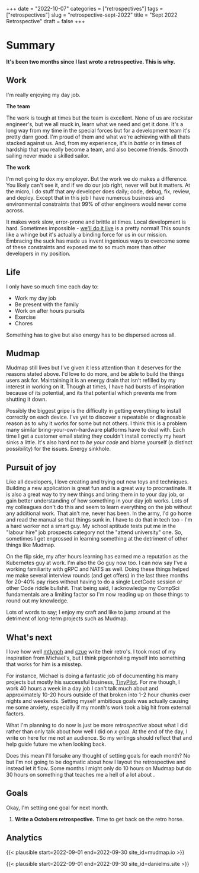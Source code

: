 +++
date = "2022-10-07"
categories = ["retrospectives"]
tags = ["retrospectives"]
slug = "retrospective-sept-2022"
title = "Sept 2022 Retrospective"
draft = false
+++

# Summary 

**It's been two months since I last wrote a retrospective. This is why.**

## Work

I'm really enjoying my day job. 

**The team**

The work is tough at times but the team is excellent. None of
us are rockstar engineer's, but we all muck in, learn what we need and get it done.
It's a long way from my time in the special forces but for a development team it's pretty
darn good. I'm proud of them and what we're achieving with all thats stacked against us.
And, from my experience, it's in *battle* or in times of hardship that you really become a
team, and also become friends. Smooth sailing never made a skilled sailor.

**The work**

I'm not going to dox my employer. But the work we do makes a difference. You likely can't
see it, and if we do our job right, never will but it matters. At the micro, I do stuff
that any developer does daily; code, debug, fix, review, and deploy. Except that in this
job I have numerous business and environmental constraints that 99% of other engineers
would never come across. 

It makes work slow, error-prone and brittle at times. 
Local development is hard. Sometimes impossible - 
[we'll do it live](https://www.youtube.com/watch?v=vu2NK5REvWM) is a pretty normal!
This sounds like a whinge but it's actually a binding force for us in our mission.
Embracing the suck has made us invent ingenious ways to overcome some of these
constraints and exposed me to so much more than other developers in my position.

## Life

I only have so much time each day to:

- Work my day job
- Be present with the family
- Work on after hours pursuits
- Exercise
- Chores

Something has to give but also energy has to be dispersed across all. 

## Mudmap

Mudmap still lives but I've given it less attention than it deserves for the reasons
stated above. I'd love to do more, and be able to build the things users ask for.
Maintaining it is an energy drain that isn't refilled by my interest in working on it. 
Though at times, I have had bursts of inspiration because of its potential, and its
that potential which prevents me from shutting it down.

Possibly the biggest gripe is the difficulty in getting everything to install
correctly on each device. I've yet to discover a repeatable or diagnosable reason
as to why it works for some but not others. I think this is a problem many similar
bring-your-own-hardware platforms have to deal with. Each time I get a customer email 
stating they couldn't install correctly my heart sinks a little. It's also hard not to 
*be your code* and blame yourself (a distinct possibility) for the issues. Energy sinkhole.

## Pursuit of joy

Like all developers, I love creating and trying out new toys and techniques. 
Building a new application is great fun and is a great way to procrastinate. It
is also a great way to try new things and bring them in to your day job, or gain
better understanding of how something in your day job works. Lots of my colleagues
don't do this and seem to learn everything on the job without any additional work.
That ain't me, never has been. In the army, I'd go home and read the manual so that
things sunk in. I have to do that in tech too - I'm a hard worker not a smart guy.
My school aptitude tests put me in the "labour hire" job prospects category not 
the "attend university" one. So, sometimes I get engrossed in learning something 
at the detriment of other things like Mudmap.

On the flip side, my after hours learning has earned me a reputation as the
Kubernetes guy at work. I'm also the Go guy now too. I can now say I've a working 
familiarity with gRPC and NATS as well. Doing these things helped me make several
interview rounds (and get offers) in the last three months for 20-40% pay rises
without having to do a single LeetCode session or other Code riddle bullshit. That
being said, I acknowledge my CompSci fundamentals are a limiting factor so I'm now
reading up on those things to round out my knowledge.

Lots of words to say; I enjoy my craft and like to jump around at the detriment of 
long-term projects such as Mudmap.

## What's next

I love how well [mtlynch](https://mtlynch.io/retrospectives/) and 
[czue](https://www.coryzue.com/writing/) write their retro's. I took most
of my inspiration from Michael's, but I think pigeonholing myself into 
something that works for him is a misstep.

For instance, Michael is doing a fantastic job of documenting his many 
projects but mostly his successful business, [TinyPilot](https://tinypilotkvm.com).
For me though, I work 40 hours a week in a day job I can't talk much about
and approximately 10-20 hours outside of that broken into 1-2 hour chunks 
over nights and weekends. Setting myself ambitious goals was actually causing
me some anxiety, especially if my month's work took a big hit from external
factors.

What I'm planning to do now is just be more *retrospective* about what I 
did rather than only talk about how well I did on *x* goal. At the end
of the day, I write on here for me not an audience. So my writings should
reflect that and help guide future me when looking back.

Does this mean I'll forsake any thought of setting goals for each month?
No but I'm not going to be dogmatic about how I layout the retrospective
and instead let it flow. Some months I might only do 10 hours on Mudmap but do 30
hours on something that teaches me a hell of a lot about *<insert tech>*.

## Goals

Okay, I'm setting one goal for next month.

1. **Write a Octobers retrospective.** Time to get back on the retro horse.


## Analytics 

{{< plausible start=2022-09-01 end=2022-09-30 site_id=mudmap.io >}}

{{< plausible start=2022-09-01 end=2022-09-30 site_id=danielms.site >}}

[mudmap]: https://mudmap.io/?utm_campaign=retro&utm_source=danielms&utm_medium=blog
